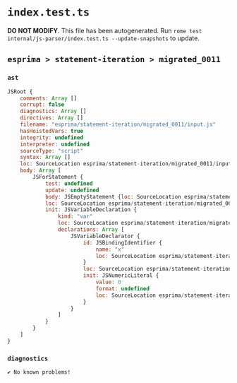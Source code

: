 # `index.test.ts`

**DO NOT MODIFY**. This file has been autogenerated. Run `rome test internal/js-parser/index.test.ts --update-snapshots` to update.

## `esprima > statement-iteration > migrated_0011`

### `ast`

```javascript
JSRoot {
	comments: Array []
	corrupt: false
	diagnostics: Array []
	directives: Array []
	filename: "esprima/statement-iteration/migrated_0011/input.js"
	hasHoistedVars: true
	integrity: undefined
	interpreter: undefined
	sourceType: "script"
	syntax: Array []
	loc: SourceLocation esprima/statement-iteration/migrated_0011/input.js 1:0-2:0
	body: Array [
		JSForStatement {
			test: undefined
			update: undefined
			body: JSEmptyStatement {loc: SourceLocation esprima/statement-iteration/migrated_0011/input.js 1:16-1:17}
			loc: SourceLocation esprima/statement-iteration/migrated_0011/input.js 1:0-1:17
			init: JSVariableDeclaration {
				kind: "var"
				loc: SourceLocation esprima/statement-iteration/migrated_0011/input.js 1:4-1:13
				declarations: Array [
					JSVariableDeclarator {
						id: JSBindingIdentifier {
							name: "x"
							loc: SourceLocation esprima/statement-iteration/migrated_0011/input.js 1:8-1:9 (x)
						}
						loc: SourceLocation esprima/statement-iteration/migrated_0011/input.js 1:8-1:13
						init: JSNumericLiteral {
							value: 0
							format: undefined
							loc: SourceLocation esprima/statement-iteration/migrated_0011/input.js 1:12-1:13
						}
					}
				]
			}
		}
	]
}
```

### `diagnostics`

```
✔ No known problems!

```
